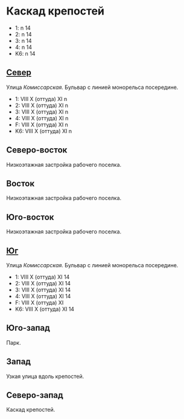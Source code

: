 # Каскад крепостей

* 1:    n   14
* 2:    n   14
* 3:    n   14
* 4:    n   14
* K6:   n   14

## [Север](./560060.md)

Улица *Комиссарская*.
Бульвар с линией монорельса посередине.

* 1:    VIII    X (оттуда)  XI
        n
* 2:    VIII    X (оттуда)  XI
        n
* 3:    VIII    X (оттуда)  XI
        n
* 4:    VIII    X (оттуда)  XI
        n
* F:    VIII    X (оттуда)  XI
        n
* K6:   VIII    X (оттуда)  XI
        n

## Северо-восток

Низкоэтажная застройка рабочего поселка.

## Восток

Низкоэтажная застройка рабочего поселка.

## Юго-восток

Низкоэтажная застройка рабочего поселка.

## [Юг](./560067.md)

Улица *Комиссарская*.
Бульвар с линией монорельса посередине.

* 1:    VIII    X (оттуда)  XI
        14
* 2:    VIII    X (оттуда)  XI
        14
* 3:    VIII    X (оттуда)  XI
        14
* 4:    VIII    X (оттуда)  XI
        14
* F:    VIII    X (оттуда)  XI
* K6:   VIII    X (оттуда)  XI
        14

## Юго-запад

Парк.

## Запад

Узкая улица вдоль крепостей.

## Северо-запад

Каскад крепостей.
